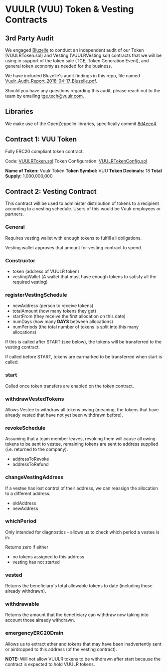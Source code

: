 VUULR (VUU) Token & Vesting Contracts
===

3rd Party Audit
-------

We engaged [Bluzelle](https://bluzelle.com/) to conduct an independent audit of our Token (VUULRToken.sol) and Vesting (VUULRVesting.sol) contracts that we will be using in support of the token sale (TGE, Token Generation Event), and general token economy as needed for the business.

We have included Bluzelle's audit findings in this repo, file named [Vuulr_Audit_Report_2018-04-17_Bluzelle.pdf](Vuulr_Audit_Report_2018-04-17_Bluzelle.pdf).

Should you have any questions regarding this audit, please reach out to the team by emailing tge.tech@vuulr.com.


Libraries
-------
We make use of the OpenZeppelin libraries, specifically commit [8d4eee4](https://github.com/OpenZeppelin/zeppelin-solidity/tree/8d4eee412d07ed938f9e8794ab183e67d86f764b).


Contract 1: VUU Token
-------

Fully ERC20 compliant token contract.

Code: [VUULRToken.sol](contracts/VUULRToken.sol)
Token Configuration: [VUULRTokenConfig.sol](contracts/VUULRTokenConfig.sol)

**Name of Token:** Vuulr Token
**Token Symbol:** VUU
**Token Decimals:** 18
**Total Supply:** 1,000,000,000


Contract 2: Vesting Contract
-------

This contract will be used to administer distribution of tokens to a recipient according to a vesting schedule. Users of this would be Vuulr employees or partners.

### General

Requires vesting wallet with enough tokens to fulfill all obligations.

Vesting wallet approves that amount for vesting contract to spend.

### Constructor

* token (address of VUULR token)
* vestingWallet (A wallet that must have enough tokens to satisfy all the required vesting)

### registerVestingSchedule

* newAddress (person to receive tokens)
* totalAmount (how many tokens they get)
* startFrom (they receive the first allocation on this date)
* numDays (how many **DAYS** between allocations)
* numPeriods (the total number of tokens is split into this many allocations)

If this is called after START (see below), the tokens will be transferred to the vesting contract.

If called before START, tokens are earmarked to be transferred when start is called.

### start

Called once token transfers are enabled on the token contract.

### withdrawVestedTokens

Allows Vestee to withdraw all tokens owing (meaning, the tokens that have already vested that have not yet been withdrawn before).

### revokeSchedule

Assuming that a team member leaves, revoking them will cause all owing tokens to be sent to vestee, remaining tokens are sent to address supplied (i.e. returned to the company).

* addressToRevoke
* addressToRefund

### changeVestingAddress

If a vestee has lost control of their address, we can reassign the allocation to a different address.

* oldAddress
* newAddress

### whichPeriod

Only intended for diagnostics - allows us to check which period a vestee is in.

Returns zero if either
* no tokens assigned to this address
* vesting has not started

### vested

Returns the beneficiary's total allowable tokens to date (including those already withdrawn).

### withdrawable

Returns the amount that the beneficiary can withdraw now taking into account those already withdrawn.

### emergencyERC20Drain

Allows us to extract ether and tokens that may have been inadvertently  sent or airdropped to this address (of the vesting contract).

**NOTE:** Will not allow VUULR tokens to be withdrawn after start because the contract is expected to hold VUULR tokens.
